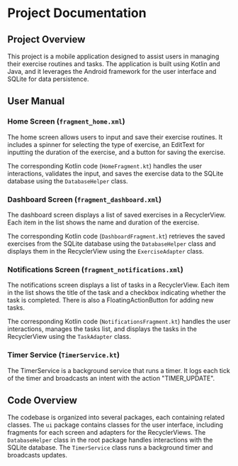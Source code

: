 # Project Documentation

## Project Overview

This project is a mobile application designed to assist users in managing their exercise routines and tasks. The application is built using Kotlin and Java, and it leverages the Android framework for the user interface and SQLite for data persistence.

## User Manual

### Home Screen (`fragment_home.xml`)

The home screen allows users to input and save their exercise routines. It includes a spinner for selecting the type of exercise, an EditText for inputting the duration of the exercise, and a button for saving the exercise.

The corresponding Kotlin code (`HomeFragment.kt`) handles the user interactions, validates the input, and saves the exercise data to the SQLite database using the `DatabaseHelper` class.

### Dashboard Screen (`fragment_dashboard.xml`)

The dashboard screen displays a list of saved exercises in a RecyclerView. Each item in the list shows the name and duration of the exercise.

The corresponding Kotlin code (`DashboardFragment.kt`) retrieves the saved exercises from the SQLite database using the `DatabaseHelper` class and displays them in the RecyclerView using the `ExerciseAdapter` class.

### Notifications Screen (`fragment_notifications.xml`)

The notifications screen displays a list of tasks in a RecyclerView. Each item in the list shows the title of the task and a checkbox indicating whether the task is completed. There is also a FloatingActionButton for adding new tasks.

The corresponding Kotlin code (`NotificationsFragment.kt`) handles the user interactions, manages the tasks list, and displays the tasks in the RecyclerView using the `TaskAdapter` class.

### Timer Service (`TimerService.kt`)

The TimerService is a background service that runs a timer. It logs each tick of the timer and broadcasts an intent with the action "TIMER_UPDATE".

## Code Overview

The codebase is organized into several packages, each containing related classes. The `ui` package contains classes for the user interface, including fragments for each screen and adapters for the RecyclerViews. The `DatabaseHelper` class in the root package handles interactions with the SQLite database. The `TimerService` class runs a background timer and broadcasts updates.
